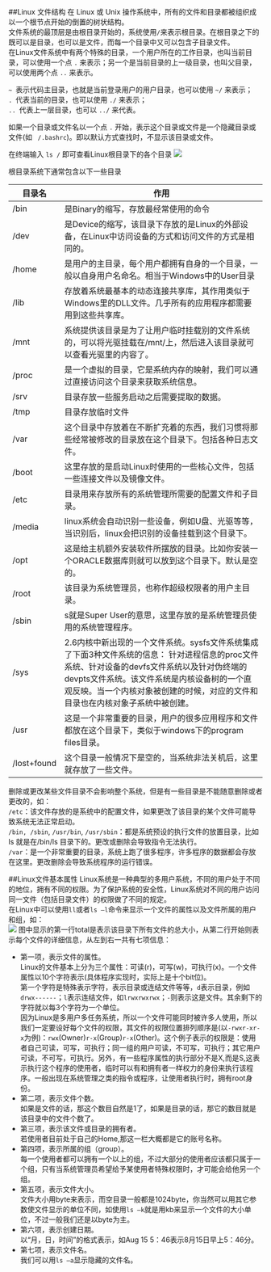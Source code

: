 ##Linux 文件结构
在 Linux 或 Unix 操作系统中，所有的文件和目录都被组织成以一个根节点开始的倒置的树状结构。  
文件系统的最顶层是由根目录开始的，系统使用`/`来表示根目录。在根目录之下的既可以是目录，也可以是文件，而每一个目录中又可以包含子目录文件。  
在Linux文件系统中有两个特殊的目录，一个用户所在的工作目录，也叫当前目录，可以使用一个点 `.` 来表示；另一个是当前目录的上一级目录，也叫父目录，可以使用两个点 `..` 来表示。    

`~`&ensp;表示代码主目录，也就是当前登录用户的用户目录，也可以使用 `~/` 来表示；    
`.`&ensp;代表当前的目录，也可以使用 `./` 来表示；    
 `..`&ensp;代表上一层目录，也可以 `../` 来代表。    

如果一个目录或文件名以一个点 `.` 开始，表示这个目录或文件是一个隐藏目录或文件(如 &ensp;`/.bashrc`)。即以默认方式查找时，不显示该目录或文件。  

在终端输入 `ls /` 即可查看Linux根目录下的各个目录
![](imgs/linux_1.jpg)

根目录系统下通常包含以下一些目录

|目录名|作用|
|--|--|
|/bin|是Binary的缩写，存放最经常使用的命令|
|/dev|是Device的缩写，该目录下存放的是Linux的外部设备，在Linux中访问设备的方式和访问文件的方式是相同的。|
|/home|是用户的主目录，每个用户都拥有自身的一个目录，一般以自身用户名命名。相当于Windows中的User目录|
|/lib|存放着系统最基本的动态连接共享库，其作用类似于Windows里的DLL文件。几乎所有的应用程序都需要用到这些共享库。
|/mnt|系统提供该目录是为了让用户临时挂载别的文件系统的，可以将光驱挂载在/mnt/上，然后进入该目录就可以查看光驱里的内容了。|
|/proc|是一个虚拟的目录，它是系统内存的映射，我们可以通过直接访问这个目录来获取系统信息。|
|/srv|目录存放一些服务启动之后需要提取的数据。
|/tmp|目录存放临时文件|
|/var|这个目录中存放着在不断扩充着的东西，我们习惯将那些经常被修改的目录放在这个目录下。包括各种日志文件。|
|/boot|这里存放的是启动Linux时使用的一些核心文件，包括一些连接文件以及镜像文件。|
|/etc|目录用来存放所有的系统管理所需要的配置文件和子目录。|
|/media|linux系统会自动识别一些设备，例如U盘、光驱等等，当识别后，linux会把识别的设备挂载到这个目录下。|
|/opt|这是给主机额外安装软件所摆放的目录。比如你安装一个ORACLE数据库则就可以放到这个目录下。默认是空的。|
|/root|该目录为系统管理员，也称作超级权限者的用户主目录。|
|/sbin|s就是Super User的意思，这里存放的是系统管理员使用的系统管理程序。|
|/sys|2.6内核中新出现的一个文件系统。sysfs文件系统集成了下面3种文件系统的信息： 针对进程信息的proc文件系统、针对设备的devfs文件系统以及针对伪终端的devpts文件系统。该文件系统是内核设备树的一个直观反映。当一个内核对象被创建的时候，对应的文件和目录也在内核对象子系统中被创建。|
|/usr|这是一个非常重要的目录，用户的很多应用程序和文件都放在这个目录下，类似于windows下的program files目录。
|/lost+found|这个目录一般情况下是空的，当系统非法关机后，这里就存放了一些文件。|

删除或更改某些文件目录不会影响整个系统，但是有一些目录是不能随意删除或者更改的，如：   
`/etc`：该文件存放的是系统中的配置文件，如果更改了该目录的某个文件可能导致系统无法正常启动。    
`/bin, /sbin`, `/usr/bin`, `/usr/sbin`：都是系统预设的执行文件的放置目录，比如 ls 就是在/bin/ls 目录下的。更改或删除会导致指令无法执行。  
`/var`：是一个非常重要的目录，系统上跑了很多程序，许多程序的数据都会存放在这里。更改删除会导致系统程序的运行错误。  

##Linux文件基本属性
Linux系统是一种典型的多用户系统，不同的用户处于不同的地位，拥有不同的权限。为了保护系统的安全性，Linux系统对不同的用户访问同一文件（包括目录文件）的权限做了不同的规定。  
在Linux中可以使用`ll`或者`ls –l`命令来显示一个文件的属性以及文件所属的用户和组，如：  
![](imgs/linux_2.png)
图中显示的第一行total是表示该目录下所有文件的总大小，从第二行开始则表示每个文件的详细信息，从左到右一共有七项信息：  

+ 第一项，表示文件的属性。    
Linux的文件基本上分为三个属性：可读(r)，可写(w)，可执行(x)。一个文件属性以10个字符表示(具体程序实现时，实际上是十个bit位)。  
第一个字符是特殊表示字符，表示目录或连结文件等等，`d`表示目录，例如`drwx------`；`l`表示连结文件，如`lrwxrwxrwx`；`-`则表示这是文件。其余剩下的字符就以每3个字符为一个单位。  
因为Linux是多用户多任务系统，所以一个文件可能同时被许多人使用，所以我们一定要设好每个文件的权限，其文件的权限位置排列顺序是(以`-rwxr-xr-x`为例)：`rwx`(Owner)`r-x`(Group)`r-x`(Other)。这个例子表示的权限是：使用者自己可读，可写，可执行；同一组的用户可读，不可写，可执行；其它用户可读，不可写，可执行。另外，有一些程序属性的执行部分不是X,而是S,这表示执行这个程序的使用者，临时可以有和拥有者一样权力的身份来执行该程序。一般出现在系统管理之类的指令或程序，让使用者执行时，拥有root身份。    　 　  
+ 第二项，表示文件个数。  
如果是文件的话，那这个数目自然是1了，如果是目录的话，那它的数目就是该目录中的文件个数了。　　    
+ 第三项，表示该文件或目录的拥有者。  
若使用者目前处于自己的Home,那这一栏大概都是它的账号名称。　　    
+ 第四项，表示所属的组（group）。  
每一个使用者都可以拥有一个以上的组，不过大部分的使用者应该都只属于一个组，只有当系统管理员希望给予某使用者特殊权限时，才可能会给他另一个组。　　    
+ 第五项，表示文件大小。  
文件大小用byte来表示，而空目录一般都是1024byte，你当然可以用其它参数使文件显示的单位不同，如使用`ls –k`就是用kb来显示一个文件的大小单位，不过一般我们还是以byte为主。　　    
+ 第六项，表示创建日期。  
以“月，日，时间”的格式表示，如Aug 15 5：46表示8月15日早上5：46分。　　 
+ 第七项，表示文件名。  
我们可以用`ls –a`显示隐藏的文件名。  
